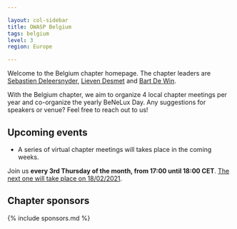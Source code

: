 ```yaml
---

layout: col-sidebar
title: OWASP Belgium
tags: belgium
level: 3
region: Europe

---
```

Welcome to the Belgium chapter homepage. The chapter leaders are
[Sebastien Deleersnyder](mailto:seba@owasp.org),
[Lieven Desmet](mailto:lieven.desmet@owasp.org) and
[Bart De Win](mailto:bart.dewin@owasp.org).

With the Belgium chapter, we aim to organize 4 local chapter meetings per year and co-organize the yearly BeNeLux Day. Any suggestions for speakers or venue? Feel free to reach out to us!

## Upcoming events

* A series of virtual chapter meetings will takes place in the coming weeks.

Join us **every 3rd Thursday of the month, from 17:00 until 18:00 CET**.
[The next one will take place on 18/02/2021](https://owasp.org/www-chapter-belgium#div-meetings).

## Chapter sponsors
{% include sponsors.md %}
